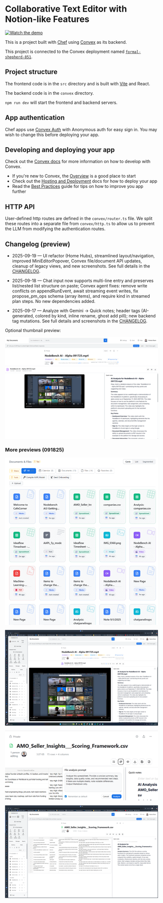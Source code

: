 # Collaborative Text Editor with Notion-like Features

[![Watch the demo](https://img.youtube.com/vi/XRYUUDNh4GQ/hqdefault.jpg)](https://www.youtube.com/watch?v=XRYUUDNh4GQ)

This is a project built with [Chef](https://chef.convex.dev) using [Convex](https://convex.dev) as its backend.

This project is connected to the Convex deployment named [`formal-shepherd-851`](https://dashboard.convex.dev/d/formal-shepherd-851).

## Project structure

The frontend code is in the `src` directory and is built with [Vite](https://vitejs.dev/) and React.

The backend code is in the `convex` directory.

`npm run dev` will start the frontend and backend servers.

## App authentication

Chef apps use [Convex Auth](https://auth.convex.dev/) with Anonymous auth for easy sign in. You may wish to change this before deploying your app.

## Developing and deploying your app

Check out the [Convex docs](https://docs.convex.dev/) for more information on how to develop with Convex.
* If you're new to Convex, the [Overview](https://docs.convex.dev/understanding/) is a good place to start
* Check out the [Hosting and Deployment](https://docs.convex.dev/production/) docs for how to deploy your app
* Read the [Best Practices](https://docs.convex.dev/understanding/best-practices/) guide for tips on how to improve you app further

## HTTP API

User-defined http routes are defined in the `convex/router.ts` file. We split these routes into a separate file from `convex/http.ts` to allow us to prevent the LLM from modifying the authentication routes.


## Changelog (preview)

- 2025-09-19 — UI refactor (Home Hubs), streamlined layout/navigation, improved MiniEditorPopover, Convex file/document API updates, cleanup of legacy views, and new screenshots. See full details in the [CHANGELOG](./CHANGELOG.md).

- 2025-09-18 — Chat input now supports multi-line entry and preserves list/nested list structure on paste; Convex agent fixes: remove write conflicts on appendRunEvent, await streaming event writes, fix propose_pm_ops schema (array items), and require kind in streamed plan steps. No new dependencies added.
- 2025-09-17 — Analyze with Gemini → Quick notes; header tags (AI-generated, colored by kind, inline rename, ghost add pill); new backend tag mutations. See full details and screenshots in the [CHANGELOG](./CHANGELOG.md).

Optional thumbnail preview:

![AI analysis → Quick note + AI-tagged header](./updated_screenshot/091725_ai_file_analysis_quick_note_ai_tagged.png)


### More previews (091825)

![Updated doc/filetype cards](./updated_screenshot/091825_updated_doc_filetype_cards_homepage.png)

![Better file viewer sizing](./updated_screenshot/091825_better_file_viewer_sizing.png)

![File analysis prompt popover](./updated_screenshot/091825_file_analysis_prompt_popover.png)

![Spreadsheet view updated](./updated_screenshot/091825_spreadsheet_view_updated.png)
